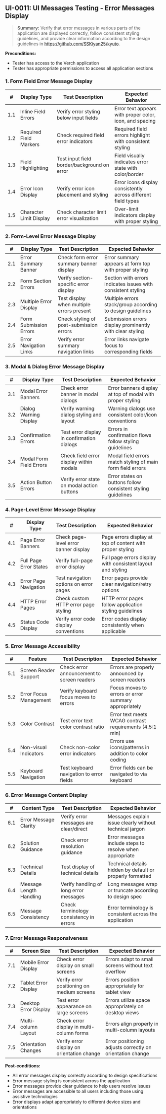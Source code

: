 <!-- filepath: c:\projects\KyutoTCM\UI Testing\UI Messages\UI-0011_ui_messages_error_messages.md -->

## **UI-0011:** UI Messages Testing - Error Messages Display

> **Summary:** Verify that error messages in various parts of the application are displayed correctly, follow consistent styling guidelines, and provide clear information according to the design guidelines in https://github.com/SSKiyan25/kyuto.

**Preconditions:**

- Tester has access to the Verch application
- Tester has appropriate permissions to access all application sections

### 1. Form Field Error Message Display

| #   | Display Type            | Test Description                            | Expected Behavior                                             |
| --- | ----------------------- | ------------------------------------------- | ------------------------------------------------------------- |
| 1.1 | Inline Field Errors     | Verify error styling below input fields     | Error text appears with proper color, icon, and spacing       |
| 1.2 | Required Field Markers  | Check required field error indicators       | Required field errors highlight with consistent styling       |
| 1.3 | Field Highlighting      | Test input field border/background on error | Field visually indicates error state with color/border        |
| 1.4 | Error Icon Display      | Verify error icon placement and styling     | Error icons display consistently across different field types |
| 1.5 | Character Limit Display | Check character limit error visualization   | Over-limit indicators display with proper styling             |

### 2. Form-Level Error Message Display

| #   | Display Type           | Test Description                          | Expected Behavior                                            |
| --- | ---------------------- | ----------------------------------------- | ------------------------------------------------------------ |
| 2.1 | Error Summary Banner   | Check form error summary banner display   | Error summary appears at form top with proper styling        |
| 2.2 | Form Section Errors    | Verify section-specific error display     | Section with errors indicates issues with consistent styling |
| 2.3 | Multiple Error Display | Test display when multiple errors present | Multiple errors stack/group according to design guidelines   |
| 2.4 | Form Submission Errors | Check styling of post-submission errors   | Submission errors display prominently with clear styling     |
| 2.5 | Error Navigation Links | Verify error summary navigation links     | Error links navigate focus to corresponding fields           |

### 3. Modal & Dialog Error Message Display

| #   | Display Type            | Test Description                           | Expected Behavior                                            |
| --- | ----------------------- | ------------------------------------------ | ------------------------------------------------------------ |
| 3.1 | Modal Error Banners     | Check error banner in modal dialogs        | Error banners display at top of modal with proper styling    |
| 3.2 | Dialog Warning Display  | Verify warning dialog styling and layout   | Warning dialogs use consistent color/icon conventions        |
| 3.3 | Confirmation Errors     | Test error display in confirmation dialogs | Errors in confirmation flows follow styling guidelines       |
| 3.4 | Modal Form Field Errors | Check field error display within modals    | Modal field errors match styling of main form field errors   |
| 3.5 | Action Button Errors    | Verify error state on modal action buttons | Error states on buttons follow consistent styling guidelines |

### 4. Page-Level Error Message Display

| #   | Display Type           | Test Description                       | Expected Behavior                                           |
| --- | ---------------------- | -------------------------------------- | ----------------------------------------------------------- |
| 4.1 | Page Error Banners     | Check page-level error banner display  | Page errors display at top of content with proper styling   |
| 4.2 | Full Page Error States | Verify full-page error display         | Full page errors display with consistent layout and styling |
| 4.3 | Error Page Navigation  | Test navigation options on error pages | Error pages provide clear navigation/retry options          |
| 4.4 | HTTP Error Pages       | Check custom HTTP error page styling   | HTTP error pages follow application styling guidelines      |
| 4.5 | Status Code Display    | Verify error code display conventions  | Error codes display consistently when applicable            |

### 5. Error Message Accessibility

| #   | Feature                | Test Description                           | Expected Behavior                                       |
| --- | ---------------------- | ------------------------------------------ | ------------------------------------------------------- |
| 5.1 | Screen Reader Support  | Check error announcement to screen readers | Errors are properly announced by screen readers         |
| 5.2 | Error Focus Management | Verify keyboard focus moves to errors      | Focus moves to errors or error summary appropriately    |
| 5.3 | Color Contrast         | Test error text color contrast ratio       | Error text meets WCAG contrast requirements (4.5:1 min) |
| 5.4 | Non-visual Indicators  | Check non-color error indicators           | Errors use icons/patterns in addition to color coding   |
| 5.5 | Keyboard Navigation    | Test keyboard navigation to error fields   | Error fields can be navigated to via keyboard           |

### 6. Error Message Content Display

| #   | Content Type            | Test Description                        | Expected Behavior                                         |
| --- | ----------------------- | --------------------------------------- | --------------------------------------------------------- |
| 6.1 | Error Message Clarity   | Verify error messages are clear/direct  | Messages explain issue clearly without technical jargon   |
| 6.2 | Solution Guidance       | Check error resolution guidance         | Error messages include steps to resolve when appropriate  |
| 6.3 | Technical Details       | Test display of technical details       | Technical details hidden by default or properly formatted |
| 6.4 | Message Length Handling | Verify handling of long error messages  | Long messages wrap or truncate according to design spec   |
| 6.5 | Message Consistency     | Check terminology consistency in errors | Error terminology is consistent across the application    |

### 7. Error Message Responsiveness

| #   | Screen Size           | Test Description                           | Expected Behavior                                         |
| --- | --------------------- | ------------------------------------------ | --------------------------------------------------------- |
| 7.1 | Mobile Error Display  | Check error display on small screens       | Errors adapt to small screens without text overflow       |
| 7.2 | Tablet Error Display  | Verify error positioning on medium screens | Errors position appropriately for tablet view             |
| 7.3 | Desktop Error Display | Test error appearance on large screens     | Errors utilize space appropriately on desktop views       |
| 7.4 | Multi-column Layout   | Check error display in multi-column forms  | Errors align properly in multi-column layouts             |
| 7.5 | Orientation Changes   | Verify error display on orientation change | Error positioning adjusts correctly on orientation change |

**Post-conditions:**

- All error messages display correctly according to design specifications
- Error message styling is consistent across the application
- Error messages provide clear guidance to help users resolve issues
- Error messages are accessible to all users including those using assistive technologies
- Error displays adapt appropriately to different device sizes and orientations
